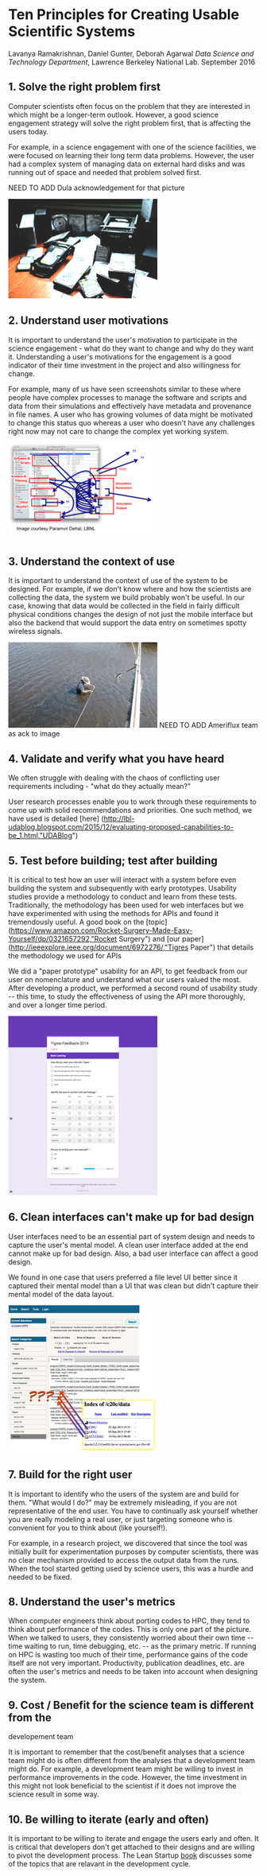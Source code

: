 # Ten Principles for Creating Usable Scientific Systems

Lavanya Ramakrishnan, Daniel Gunter, Deborah Agarwal 
*Data Science and Technology Department*, 
Lawrence Berkeley National Lab. 
September 2016


## 1. Solve the right problem first

Computer scientists often focus on the problem that they are
interested in which might be a longer-term outlook. However, a good
science engagement strategy will solve the right problem first, that
is affecting the users today.

For example, in a science engagement with one of the science
facilities, we were focused on learning their long term data
problems. However, the user had a complex system of managing data on
external hard disks and was running out of space and needed that
problem solved first.

NEED TO ADD Dula acknowledgement for that picture 

![](img/storage-small.png)

## 2. Understand user motivations

It is important to understand the user's motivation to participate in
the science engagement - what do they want to change and why do they
want it. Understanding a user's motivations for the engagement is a
good indicator of their time investment in the project and also
willingness for change.

For example, many of us have seen screenshots similar to these where
 people have complex processes to manage the software and scripts and
 data from their simulations and effectively have metadata and
 provenance in file names. A user who has growing volumes of data
 might be motivated to change this status quo whereas a user who
 doesn't have any challenges right now may not care to change the
 complex yet working system.

![](img/process-small.png)
    
## 3. Understand the context of use

It is important to understand the context of use of the system to be
designed. For example, if we don't know where and how the scientists
are collecting the data, the system we build probably won't be
useful. In our case, knowing that data would be collected in the field
in fairly difficult physical conditions changes the design of not just
the mobile interface but also the backend that would support the data
entry on sometimes spotty wireless signals.


![](img/context-small.png) NEED TO ADD Ameriflux team as ack to image 


## 4. Validate and verify what you have heard

We often struggle with dealing with the chaos of conflicting user
requirements including - "what do they actually mean?"

User research processes enable you to work through these requirements
to come up with solid recommendations and priorities. One such method,
we have used is detailed [here]
(http://lbl-udablog.blogspot.com/2015/12/evaluating-proposed-capabilities-to-be_1.html,"UDABlog")

    
## 5. Test before building; test after building

It is critical to test how an user will interact with a system before
even building the system and subsequently with early
prototypes. Usability studies provide a methodology to conduct and
learn from these tests. Traditionally, the methodology has been used
for web interfaces but we have experimented with using the methods for
APIs and found it tremendously useful. A good book on the [topic]
(https://www.amazon.com/Rocket-Surgery-Made-Easy-Yourself/dp/0321657292,"Rocket
Surgery") and [our
paper](http://ieeexplore.ieee.org/document/6972276/,"Tigres Paper")
that details the methodology we used for APIs

We did a "paper prototype" usability for an API, to get feedback
from our user on nomenclature and understand what our users valued
the most. After developing a product, we performed a second round of
usability study -- this time, to study the effectiveness of using
the API more thoroughly, and over a longer time period.


![](img/tigres-feedback-small.png)

## 6.  Clean interfaces can't make up for bad design

User interfaces need to be an essential part of system design and
needs to capture the user's mental model. A clean user interface added
at the end cannot make up for bad design. Also, a bad user interface
can affect a good design.

We found in one case that users preferred a file level UI better since
it captured their mental model than a UI that was clean but didn't
capture their mental model of the data layout.

![](img/mental-model-small.jpg)

## 7. Build for the right user

It is important to identify who the users of the system are and build
for them. "What would I do?" may be extremely misleading, if you are
not representative of the end user. You have to continually ask
yourself whether you are really modeling a real user, or just
targeting someone who is convenient for you to think about (like
yourself!).

For example, in a research project, we discovered that since the tool
was initially built for experimentation purposes by computer
scientists, there was no clear mechanism provided to access the output
data from the runs. When the tool started getting used by science
users, this was a hurdle and needed to be fixed.

## 8. Understand the user's metrics

When computer engineers think about porting codes to HPC, they tend to
think about performance of the codes. This is only one part of the
picture. When we talked to users, they consistently worried about
their own time -- time waiting to run, time debugging, etc. -- as the
primary metric. If running on HPC is wasting too much of their time,
performance gains of the code itself are not very
important. Productivity, publication deadlines, etc. are often the
user's metrics and needs to be taken into account when designing the
system.

## 9. Cost / Benefit for the science team is different from the
   developement team 

It is important to remember that the cost/benefit analyses that a
science team might do is often different from the analyses that a
development team might do. For example, a development team might be
willing to invest in performance improvements in the code. However,
the time investment in this might not look beneficial to the scientist
if it does not improve the science result in some way.


## 10. Be willing to iterate (early and often)

It is important to be willing to iterate and engage the users early
and often. It is critical that developers don't get attached to their
designs and are willing to pivot the development process. The Lean
Startup
[book](https://www.amazon.com/Lean-Startup-Entrepreneurs-Continuous-Innovation-ebook/dp/B004J4XGN6,LeanStartup)
discusses some of the topics that are relavant in the development
cycle.

